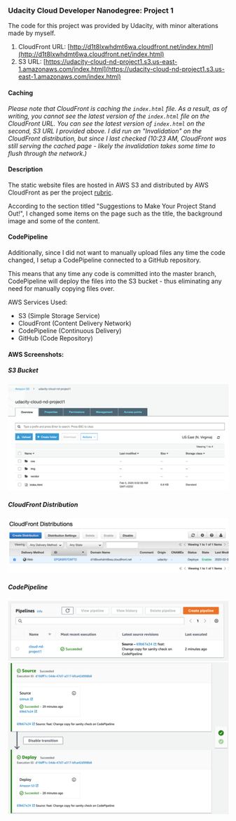 ### Udacity Cloud Developer Nanodegree: Project 1

The code for this project was provided by Udacity, with minor alterations made by myself. 

1. CloudFront URL: [http://d1t8lxwhdmt6wa.cloudfront.net/index.html](http://d1t8lxwhdmt6wa.cloudfront.net/index.html)
2. S3 URL: [https://udacity-cloud-nd-project1.s3.us-east-1.amazonaws.com/index.html](https://udacity-cloud-nd-project1.s3.us-east-1.amazonaws.com/index.html)

#### Caching 

*Please note that CloudFront is caching the `index.html` file. As a result, as of writing, you cannot see the latest version of the `index.html` file on the CloudFront URL. You can see the latest version of `index.html` on the second, S3 URL I provided above. I did run an "Invalidation" on the CloudFront distribution, but since I last checked (10:23 AM, CloudFront was still serving the cached page - likely the invalidation takes some time to flush through the network.)*

#### Description

The static website files are hosted in AWS S3 and distributed by AWS CloudFront as per the project [rubric](https://review.udacity.com/#!/rubrics/2573/view). 

According to the section titled "Suggestions to Make Your Project Stand Out!", I changed some items on the page such as the title, the background image and some of the content.


#### CodePipeline

Additionally, since I did not want to manually upload files any time the code changed, I setup a CodePipeline connected to a GitHub repository. 

This means that any time any code is committed into the master branch, CodePipeline will deploy the files into the S3 bucket - thus eliminating any need for manually copying files over. 

AWS Services Used:

* S3 (Simple Storage Service)
* CloudFront (Content Delivery Network)
* CodePipeline (Continuous Delivery)
* GitHub (Code Repository)

#### AWS Screenshots: 

##### S3 Bucket

![S3 Bucket](/img/project/s3-bucket.png)

##### CloudFront Distribution

![CloudFront Distribution](/img/project/cloudfront-dist.png)


##### CodePipeline

![CodePipeline](/img/project/codepipeline.png)
![CodePipeline Stages](/img/project/codepipeline-stages.png)
